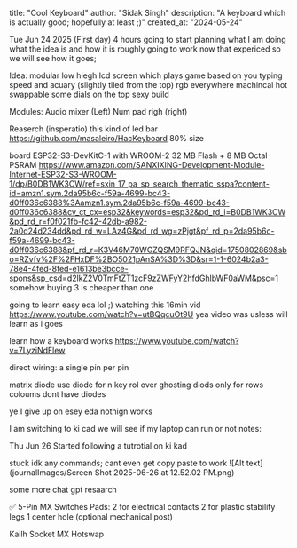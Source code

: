 title: "Cool Keyboard"
author: "Sidak Singh"
description: "A keyboard which is actually good; hopefully at least ;)"
created_at: "2024-05-24"


Tue Jun 24 2025 (First day) 4 hours
going to start planning what I am doing what the idea is and how it is roughly going to work now that expericed so we will see how it goes;

Idea:
modular 
low hiegh 
lcd screen which plays game based on you typing speed and acuary (slightly tiled from the top)
rgb everywhere 
machincal 
hot swappable 
some dials on the top
sexy build

Modules: 
Audio mixer (Left)
Num pad righ (right)

Reaserch (insperatio)
this kind of led bar 
https://github.com/masaleiro/HacKeyboard
80% size

board 
ESP32-S3-DevKitC-1 with WROOM-2 32 MB Flash + 8 MB Octal PSRAM
https://www.amazon.com/SANXIXING-Development-Module-Internet-ESP32-S3-WROOM-1/dp/B0DB1WK3CW/ref=sxin_17_pa_sp_search_thematic_sspa?content-id=amzn1.sym.2da95b6c-f59a-4699-bc43-d0ff036c6388%3Aamzn1.sym.2da95b6c-f59a-4699-bc43-d0ff036c6388&cv_ct_cx=esp32&keywords=esp32&pd_rd_i=B0DB1WK3CW&pd_rd_r=f0f021fb-fc42-42db-a982-2a0d24d234dd&pd_rd_w=LAz4G&pd_rd_wg=zPjgt&pf_rd_p=2da95b6c-f59a-4699-bc43-d0ff036c6388&pf_rd_r=K3V46M70WGZQSM9RFQJN&qid=1750802869&sbo=RZvfv%2F%2FHxDF%2BO5021pAnSA%3D%3D&sr=1-1-6024b2a3-78e4-4fed-8fed-e1613be3bcce-spons&sp_csd=d2lkZ2V0TmFtZT1zcF9zZWFyY2hfdGhlbWF0aWM&psc=1
somehow buying 3 is cheaper than one

going to learn easy eda lol ;)
watching this 16min vid https://www.youtube.com/watch?v=utBQqcuOt9U
yea video was usless will learn as i goes

learn how a keyboard works 
https://www.youtube.com/watch?v=7LyziNdFlew

direct wiring:
a single pin per pin 

matrix diode 
use diode for n key rol over ghosting 
diods only for rows 
coloums dont have diodes 

ye I give up on esey eda 
nothign works 

I am switching to ki cad we will see if my laptop can run or not
notes: 

Thu Jun 26 
Started following a tutrotial on ki kad 

stuck idk any commands; cant even get copy paste to work 
![Alt text](journalImages/Screen Shot 2025-06-26 at 12.52.02 PM.png)

some more chat gpt resaarch 

✅ 5-Pin MX Switches
Pads:
2 for electrical contacts
2 for plastic stability legs
1 center hole (optional mechanical post)

Kailh Socket MX Hotswap




